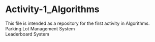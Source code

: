 # Activity-1_Algorithms
This file is intended as a repository for the first activity in Algorithms. <br/>
Parking Lot Management System <br/>
Leaderboard System
